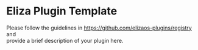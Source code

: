 # Eliza Plugin Template

Please follow the guidelines in <https://github.com/elizaos-plugins/registry> and  
provide a brief description of your plugin here.
